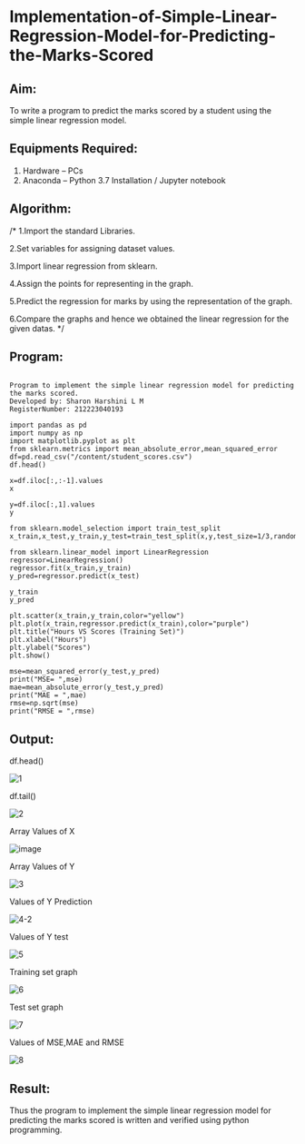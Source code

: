 # Implementation-of-Simple-Linear-Regression-Model-for-Predicting-the-Marks-Scored

## Aim:
To write a program to predict the marks scored by a student using the simple linear regression model.

## Equipments Required:
1. Hardware – PCs
2. Anaconda – Python 3.7 Installation / Jupyter notebook

## Algorithm:
/*
1.Import the standard Libraries.

2.Set variables for assigning dataset values.

3.Import linear regression from sklearn.

4.Assign the points for representing in the graph.

5.Predict the regression for marks by using the representation of the graph.

6.Compare the graphs and hence we obtained the linear regression for the given datas.
*/

## Program:
```

Program to implement the simple linear regression model for predicting the marks scored.
Developed by: Sharon Harshini L M
RegisterNumber: 212223040193

import pandas as pd
import numpy as np
import matplotlib.pyplot as plt
from sklearn.metrics import mean_absolute_error,mean_squared_error
df=pd.read_csv("/content/student_scores.csv")
df.head()

x=df.iloc[:,:-1].values
x

y=df.iloc[:,1].values
y

from sklearn.model_selection import train_test_split
x_train,x_test,y_train,y_test=train_test_split(x,y,test_size=1/3,random_state=0)

from sklearn.linear_model import LinearRegression
regressor=LinearRegression()
regressor.fit(x_train,y_train)
y_pred=regressor.predict(x_test)

y_train
y_pred

plt.scatter(x_train,y_train,color="yellow")
plt.plot(x_train,regressor.predict(x_train),color="purple")
plt.title("Hours VS Scores (Training Set)")
plt.xlabel("Hours")
plt.ylabel("Scores")
plt.show()

mse=mean_squared_error(y_test,y_pred)
print("MSE= ",mse)
mae=mean_absolute_error(y_test,y_pred)
print("MAE = ",mae)
rmse=np.sqrt(mse)
print("RMSE = ",rmse)

```

## Output:
df.head()

![1](https://github.com/sharon120/Implementation-of-Simple-Linear-Regression-Model-for-Predicting-the-Marks-Scored/assets/149555539/74bd1c81-f9a3-44aa-ba32-4ba6d837a0cd)

df.tail()

![2](https://github.com/sharon120/Implementation-of-Simple-Linear-Regression-Model-for-Predicting-the-Marks-Scored/assets/149555539/8a85a802-5e9e-4af6-9411-37a1802ce561)

Array Values of X

![image](https://github.com/sharon120/Implementation-of-Simple-Linear-Regression-Model-for-Predicting-the-Marks-Scored/assets/149555539/b5815546-ce58-4b55-888b-ec343f90856f)

Array Values of Y

![3](https://github.com/sharon120/Implementation-of-Simple-Linear-Regression-Model-for-Predicting-the-Marks-Scored/assets/149555539/cf25e0cb-2999-49ac-9623-63c3fb5689f7)

Values of Y Prediction

![4-2](https://github.com/sharon120/Implementation-of-Simple-Linear-Regression-Model-for-Predicting-the-Marks-Scored/assets/149555539/17a39ba7-36a4-4cb6-8188-a2b97c3f24db)

Values of Y test

![5](https://github.com/sharon120/Implementation-of-Simple-Linear-Regression-Model-for-Predicting-the-Marks-Scored/assets/149555539/389e65bf-9aee-4810-a920-ad764012f2c6)

Training set graph

![6](https://github.com/sharon120/Implementation-of-Simple-Linear-Regression-Model-for-Predicting-the-Marks-Scored/assets/149555539/2fad3d6c-f24c-4eaf-9cad-e2b9acfb7739)

Test set graph

![7](https://github.com/sharon120/Implementation-of-Simple-Linear-Regression-Model-for-Predicting-the-Marks-Scored/assets/149555539/41087550-2fcf-4f90-9c8b-2f44d06b9014)

Values of MSE,MAE and RMSE

![8](https://github.com/sharon120/Implementation-of-Simple-Linear-Regression-Model-for-Predicting-the-Marks-Scored/assets/149555539/1526af70-9fc9-4214-83a3-9ea313a3b598)

## Result:
Thus the program to implement the simple linear regression model for predicting the marks scored is written and verified using python programming.
